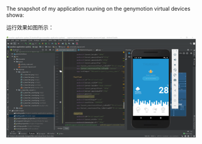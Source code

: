 The snapshot of my application ruuning on the genymotion virtual devices showa:

运行效果如图所示：

![Weather application - Design](snapshot.png)
